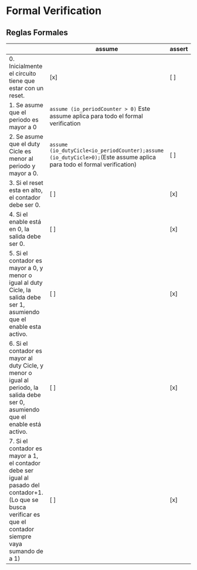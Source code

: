 # Formal Verification

## Reglas Formales 

|  | assume | assert |
| --- | --- | --- |
| 0. Inicialmente el circuito tiene que estar con un reset. | [x] | [ ] |
| 1. Se asume que el periodo es mayor a 0 | `assume (io_periodCounter > 0)` Este assume aplica para todo el formal verification | | 
| 2. Se asume que el duty Cicle es menor al periodo y mayor a 0.| `assume (io_dutyCicle<io_periodCounter);assume (io_dutyCicle>0);`(Este assume aplica para todo el formal verification)| [ ] | 
| 3. Si el reset esta en alto, el contador debe ser 0. | [ ] | [x] |
| 4. Si el enable está en 0, la salida debe ser 0.  | [ ] | [x] |
| 5. Si el contador es mayor a 0, y menor o igual al duty Cicle, la salida debe ser 1, asumiendo que el enable esta activo.| [ ] | [x] |
| 6. Si el contador es mayor al duty Cicle, y menor o igual al periodo, la salida debe ser 0, asumiendo que el enable está activo.| [ ] | [x] |
| 7. Si el contador es mayor a 1, el contador debe ser igual al pasado del contador+1. (Lo que se busca verificar es que el contador siempre vaya sumando de a 1)| [ ] | [x] |

